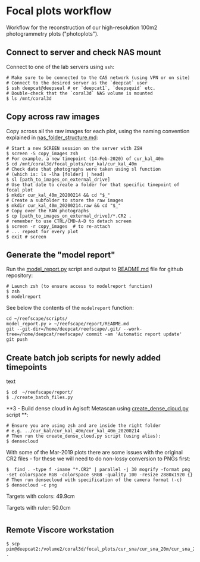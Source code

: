 # Focal plots workflow

Workflow for the reconstruction of our high-resolution 100m2 photogrammetry plots ("photoplots"). 

## Connect to server and check NAS mount

Connect to one of the lab servers using `ssh`:

```shell
# Make sure to be connected to the CAS network (using VPN or on site)
# Connect to the desired server as the `deepcat` user
$ ssh deepcat@deepseal # or `deepcat1`, `deepsquid` etc.
# Double-check that the `coral3d` NAS volume is mounted
$ ls /mnt/coral3d
```

## Copy across raw images

Copy across all the raw images for each plot, using the naming convention explained in [nas_folder_structure.md](nas_folder_structure.md):

```shell
# Start a new SCREEN session on the server with ZSH
$ screen -S copy_images zsh
# For example, a new timepoint (14-Feb-2020) of cur_kal_40m
$ cd /mnt/coral3d/focal_plots/cur_kal/cur_kal_40m
# Check date that photographs were taken using sl function
# (which is: ls -lha [folder] | head)
$ sl [path_to_images_on_external_drive]
# Use that date to create a folder for that specific timepoint of focal plot
$ mkdir cur_kal_40m_20200214 && cd "$_"
# Create a subfolder to store the raw images
$ mkdir cur_kal_40m_20200214.raw && cd "$_"
# Copy over the RAW photographs
$ cp [path_to_images_on_external_drive]/*.CR2 .
# remember to use CTRL/CMD-A-D to detach screen
$ screen -r copy_images  # to re-attach
# ... repeat for every plot
$ exit # screen
```

## Generate the "model report"

Run the [model_report.py](scripts/model_report.py) script and output to [README.md](report/README.md) file for github repository:

```shell
# Launch zsh (to ensure access to modelreport function)
$ zsh
$ modelreport
```

See below the contents of the `modelreport` function:

```shell
cd ~/reefscape/scripts/
model_report.py > ~/reefscape/report/README.md
git --git-dir=/home/deepcat/reefscape/.git/ --work-tree=/home/deepcat/reefscape/ commit -am 'Automatic report update'
git push
```

## Create batch job scripts for newly added timepoints

text

```shell
$ cd  ~/reefscape/report/
$ ./create_batch_files.py
```





**3 - Build dense cloud in Agisoft Metascan using [create_dense_cloud.py](scripts/create_dense_cloud.py) script **:

```shell
# Ensure you are using zsh and are inside the right folder
# e.g. ../cur_kal/cur_kal_40m/cur_kal_40m_20200214
# Then run the create_dense_cloud.py script (using alias):
$ densecloud
```

With some of the Mar-2019 plots there are some issues with the original CR2 files - for these we will need to do non-lossy conversion to  PNGs first:

```shell
$  find . -type f -iname "*.CR2" | parallel -j 30 mogrify -format png -set colorspace RGB -colorspace sRGB -quality 100 -resize 2880x1920 {}
# Then run densecloud with specification of the camera format (-c)
$ densecloud -c png
```

Targets with colors: 49.9cm

Targets with ruler: 50.0cm

#





## Remote Viscore workstation



```shell
$ scp pim@deepcat2:/volume2/coral3d/focal_plots/cur_sna/cur_sna_20m/cur_sna_20m_20200303/cur_sna_20m_20200303.ply .

```

